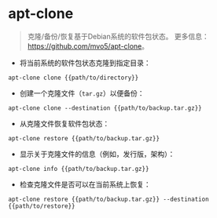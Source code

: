 # apt-clone

> 克隆/备份/恢复基于Debian系统的软件包状态。
> 更多信息：<https://github.com/mvo5/apt-clone>。

- 将当前系统的软件包状态克隆到指定目录：

`apt-clone clone {{path/to/directory}}`

- 创建一个克隆文件（`tar.gz`）以便备份：

`apt-clone clone --destination {{path/to/backup.tar.gz}}`

- 从克隆文件恢复软件包状态：

`apt-clone restore {{path/to/backup.tar.gz}}`

- 显示关于克隆文件的信息（例如，发行版，架构）：

`apt-clone info {{path/to/backup.tar.gz}}`

- 检查克隆文件是否可以在当前系统上恢复：

`apt-clone restore {{path/to/backup.tar.gz}} --destination {{path/to/restore}}`
